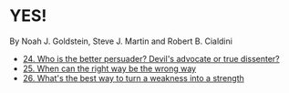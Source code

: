 YES!
====

By Noah J. Goldstein, Steve J. Martin and Robert B. Cialdini

* [24. Who is the better persuader? Devil's advocate or true dissenter?](24.md)
* [25. When can the right way be the wrong way](25.md)
* [26. What's the best way to turn a weakness into a strength](26.md)

